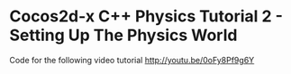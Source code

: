 Cocos2d-x C++ Physics Tutorial 2 - Setting Up The Physics World
===============================================================

Code for the following video tutorial http://youtu.be/0oFy8Pf9g6Y
